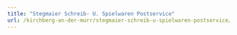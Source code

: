 ```yaml
---
title: "Stegmaier Schreib- U. Spielwaren Postservice"
url: /kirchberg-an-der-murr/stegmaier-schreib-u-spielwaren-postservice/
---
```

